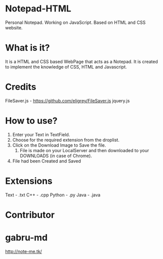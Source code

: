 # Notepad-HTML
Personal Notepad. Working on JavaScript. Based on HTML and CSS website.

# What is it?
It is a HTML and CSS based WebPage that acts as a Notepad.
It is created to implement the knowledge of CSS, HTML and Javascript. 

# Credits
FileSaver.js - https://github.com/eligrey/FileSaver.js
jquery.js

# How to use?
1. Enter your Text in TextField.
2. Choose for the required extension from the droplist.
3. Click on the Download Image to Save the file.
   1. File is made on your LocalServer and then downloaded to your DOWNLOADS (in case of Chrome).
4. File had been Created and Saved

# Extensions
Text - .txt
C++ - .cpp
Python - .py
Java - .java

# Contributor
# gabru-md

http://note-me.tk/
